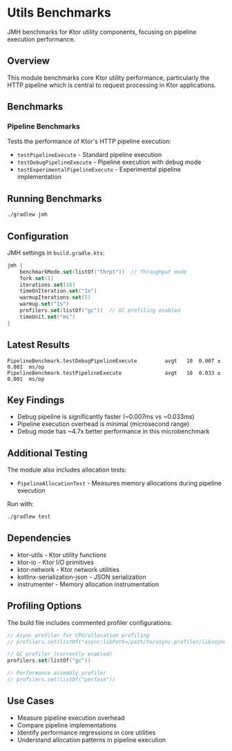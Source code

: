 # Utils Benchmarks

JMH benchmarks for Ktor utility components, focusing on pipeline execution performance.

## Overview

This module benchmarks core Ktor utility performance, particularly the HTTP pipeline which is central to request processing in Ktor applications.

## Benchmarks

### Pipeline Benchmarks

Tests the performance of Ktor's HTTP pipeline execution:

- `testPipelineExecute` - Standard pipeline execution
- `testDebugPipelineExecute` - Pipeline execution with debug mode
- `testExperimentalPipelineExecute` - Experimental pipeline implementation

## Running Benchmarks

```bash
./gradlew jmh
```

## Configuration

JMH settings in `build.gradle.kts`:

```kotlin
jmh {
    benchmarkMode.set(listOf("thrpt"))  // Throughput mode
    fork.set(1)
    iterations.set(10)
    timeOnIteration.set("1s")
    warmupIterations.set(5)
    warmup.set("1s")
    profilers.set(listOf("gc"))  // GC profiling enabled
    timeUnit.set("ms")
}
```

## Latest Results

```
PipelineBenchmark.testDebugPipelineExecute         avgt   10  0.007 ±  0.001  ms/op
PipelineBenchmark.testPipelineExecute              avgt   10  0.033 ±  0.001  ms/op
```

## Key Findings

- Debug pipeline is significantly faster (~0.007ms vs ~0.033ms)
- Pipeline execution overhead is minimal (microsecond range)
- Debug mode has ~4.7x better performance in this microbenchmark

## Additional Testing

The module also includes allocation tests:

- `PipelineAllocationTest` - Measures memory allocations during pipeline execution

Run with:
```bash
./gradlew test
```

## Dependencies

- ktor-utils - Ktor utility functions
- ktor-io - Ktor I/O primitives
- ktor-network - Ktor network utilities
- kotlinx-serialization-json - JSON serialization
- instrumenter - Memory allocation instrumentation

## Profiling Options

The build file includes commented profiler configurations:

```kotlin
// Async profiler for CPU/allocation profiling
// profilers.set(listOf("async:libPath=/path/to/async-profiler/libasyncProfiler.so"))

// GC profiler (currently enabled)
profilers.set(listOf("gc"))

// Performance assembly profiler
// profilers.set(listOf("perfasm"))
```

## Use Cases

- Measure pipeline execution overhead
- Compare pipeline implementations
- Identify performance regressions in core utilities
- Understand allocation patterns in pipeline execution